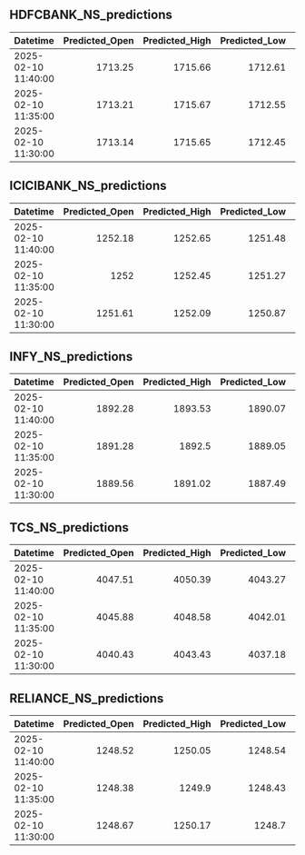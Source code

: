 ## HDFCBANK_NS_predictions
| Datetime            |   Predicted_Open |   Predicted_High |   Predicted_Low |   Predicted_Close |   Predicted_Volume |
|:--------------------|-----------------:|-----------------:|----------------:|------------------:|-------------------:|
| 2025-02-10 11:40:00 |          1713.25 |          1715.66 |         1712.61 |           1714.25 |            94638.3 |
| 2025-02-10 11:35:00 |          1713.21 |          1715.67 |         1712.55 |           1714.23 |            94556.4 |
| 2025-02-10 11:30:00 |          1713.14 |          1715.65 |         1712.45 |           1714.18 |            94474.9 |

## ICICIBANK_NS_predictions
| Datetime            |   Predicted_Open |   Predicted_High |   Predicted_Low |   Predicted_Close |   Predicted_Volume |
|:--------------------|-----------------:|-----------------:|----------------:|------------------:|-------------------:|
| 2025-02-10 11:40:00 |          1252.18 |          1252.65 |         1251.48 |           1252.7  |            68012.5 |
| 2025-02-10 11:35:00 |          1252    |          1252.45 |         1251.27 |           1252.47 |            67617.3 |
| 2025-02-10 11:30:00 |          1251.61 |          1252.09 |         1250.87 |           1252.05 |            68227.5 |

## INFY_NS_predictions
| Datetime            |   Predicted_Open |   Predicted_High |   Predicted_Low |   Predicted_Close |   Predicted_Volume |
|:--------------------|-----------------:|-----------------:|----------------:|------------------:|-------------------:|
| 2025-02-10 11:40:00 |          1892.28 |          1893.53 |         1890.07 |           1891.51 |            48114.6 |
| 2025-02-10 11:35:00 |          1891.28 |          1892.5  |         1889.05 |           1890.41 |            47950.8 |
| 2025-02-10 11:30:00 |          1889.56 |          1891.02 |         1887.49 |           1888.67 |            45652.8 |

## TCS_NS_predictions
| Datetime            |   Predicted_Open |   Predicted_High |   Predicted_Low |   Predicted_Close |   Predicted_Volume |
|:--------------------|-----------------:|-----------------:|----------------:|------------------:|-------------------:|
| 2025-02-10 11:40:00 |          4047.51 |          4050.39 |         4043.27 |           4047.94 |            19478.1 |
| 2025-02-10 11:35:00 |          4045.88 |          4048.58 |         4042.01 |           4046.55 |            19780.3 |
| 2025-02-10 11:30:00 |          4040.43 |          4043.43 |         4037.18 |           4041.45 |            21348.2 |

## RELIANCE_NS_predictions
| Datetime            |   Predicted_Open |   Predicted_High |   Predicted_Low |   Predicted_Close |   Predicted_Volume |
|:--------------------|-----------------:|-----------------:|----------------:|------------------:|-------------------:|
| 2025-02-10 11:40:00 |          1248.52 |          1250.05 |         1248.54 |           1248.61 |           102738   |
| 2025-02-10 11:35:00 |          1248.38 |          1249.9  |         1248.43 |           1248.46 |            99650.1 |
| 2025-02-10 11:30:00 |          1248.67 |          1250.17 |         1248.7  |           1248.69 |           101102   |

